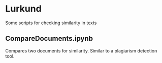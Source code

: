 # Lurkund
Some scripts for checking similarity in texts

## CompareDocuments.ipynb
Compares two documents for similarity. Similar to a plagiarism detection tool. 
